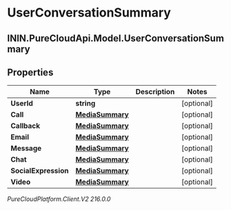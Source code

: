 # UserConversationSummary

## ININ.PureCloudApi.Model.UserConversationSummary

## Properties

|Name | Type | Description | Notes|
|------------ | ------------- | ------------- | -------------|
| **UserId** | **string** |  | [optional] |
| **Call** | [**MediaSummary**](MediaSummary) |  | [optional] |
| **Callback** | [**MediaSummary**](MediaSummary) |  | [optional] |
| **Email** | [**MediaSummary**](MediaSummary) |  | [optional] |
| **Message** | [**MediaSummary**](MediaSummary) |  | [optional] |
| **Chat** | [**MediaSummary**](MediaSummary) |  | [optional] |
| **SocialExpression** | [**MediaSummary**](MediaSummary) |  | [optional] |
| **Video** | [**MediaSummary**](MediaSummary) |  | [optional] |



_PureCloudPlatform.Client.V2 216.0.0_
